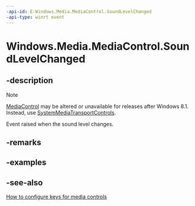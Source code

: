 ```yaml
---
-api-id: E:Windows.Media.MediaControl.SoundLevelChanged
-api-type: winrt event
---
```


<!-- Event syntax
static public event Windows.Foundation.EventHandler SoundLevelChanged<object>
-->

# Windows.Media.MediaControl.SoundLevelChanged

## -description
> [!NOTE]
> [MediaControl](mediacontrol.md) may be altered or unavailable for releases after Windows 8.1. Instead, use [SystemMediaTransportControls](systemmediatransportcontrols.md).

Event raised when the sound level changes.

## -remarks


## -examples

## -see-also
[How to configure keys for media controls](http://msdn.microsoft.com/en-us/library/windows/apps/hh452722.aspx)
